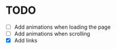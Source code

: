 # TODO

- [ ] Add animations when loading the page
- [ ] Add animations when scrolling
- [x] Add links

